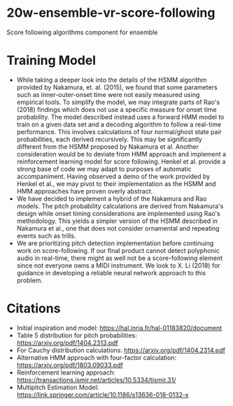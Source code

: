 # 20w-ensemble-vr-score-following
Score following algorithms component for ensemble

# Training Model
* While taking a deeper look into the details of the HSMM algorithm provided by Nakamura, et. al. (2015), we found that 
some parameters such as inner-outer-onset time were not easily measured using empirical tools. To simplify the model, we
may integrate parts of Rao's (2018) findings which does not use a specific measure for onset time probability. The model 
described instead uses a forward HMM model to train on a given data set and a decoding algorithm to follow a real-time 
performance. This involves calculations of four normal/ghost state pair probabilities, each derived recursively. This 
may be significantly different from the HSMM proposed by Nakamura et al. Another consideration would be to deviate from 
HMM approach and implement a reinforcement learning model for score following. Henkel et al. provide a strong base of 
code we may adapt to purposes of automatic accompaniment. Having observed a demo of the work provided by Henkel et al.,
we may pivot to their implementation as the HSMM and HMM approaches have proven overly abstract.
* We have decided to implement a hybrid of the Nakamura and Rao models. The pitch probability calculations are derived 
from Nakamura's design while onset timing considerations are implemented using Rao's methodology. This yields a simpler
version of the HSMM described in Nakamura et al., one that does not consider ornamental and repeating events such as 
trills. 
* We are prioritizing pitch detection implementation before continuing work on score-following. If our final product 
cannot detect polyphonic audio in real-time, there might as well not be a score-following element since not everyone 
owns a MIDI instrument. We look to X. Li (2018) for guidance in developing a reliable neural network approach to this 
problem.

# Citations
* Initial inspiration and model: https://hal.inria.fr/hal-01183820/document
* Table 5 distribution for pitch probabilities: https://arxiv.org/pdf/1404.2313.pdf
* For Cauchy distribution calculations: https://arxiv.org/pdf/1404.2314.pdf
* Alternative HMM approach with four-factor calculation: https://arxiv.org/pdf/1803.09033.pdf
* Reinforcement learning approach: https://transactions.ismir.net/articles/10.5334/tismir.31/
* Multipitch Estimation Model: https://link.springer.com/article/10.1186/s13636-018-0132-x
